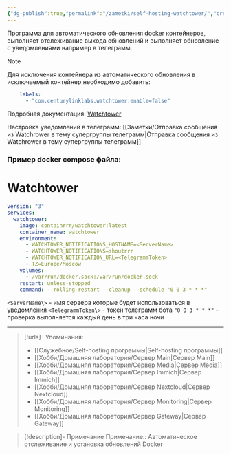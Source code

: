 ```yaml
---
{"dg-publish":true,"permalink":"/zametki/self-hosting-watchtower/","created":"2024-07-11 21:10","updated":"2024-10-09T19:53:09+03:00"}
---
```


Программа для автоматического обновления docker контейнеров, выполняет отслеживание выхода обновлений и выполняет обновление с уведомлениями например в телеграмм.

> [!note]
> Для исключения контейнера из автоматического обновления в исключаемый контейнер необходимо добавить:
> ```yaml
>     labels:
>       - "com.centurylinklabs.watchtower.enable=false"
> ```
> 


Подробная документация: [Watchtower](https://containrrr.dev/watchtower/) 

Настройка уведомлений в телеграмм: [[Заметки/Отправка сообщения из Watchrower в тему супергруппы телеграмм\|Отправка сообщения из Watchrower в тему супергруппы телеграмм]]
### Пример docker compose файла:

<div class="transclusion internal-embed is-loaded"><div class="markdown-embed">

<div class="markdown-embed-title">

# Watchtower

</div>




```yaml
version: "3"
services:
  watchtower:
    image: containrrr/watchtower:latest
    container_name: watchtower
    environment:
      - WATCHTOWER_NOTIFICATIONS_HOSTNAME=<ServerName>
      - WATCHTOWER_NOTIFICATIONS=shoutrrr
      - WATCHTOWER_NOTIFICATION_URL=<TelegrammToken>
      - TZ=Europe/Moscow
    volumes:
      - /var/run/docker.sock:/var/run/docker.sock
    restart: unless-stopped
    command: --rolling-restart --cleanup --schedule "0 0 3 * * *"
```

`<ServerName\>` - имя сервера которые будет использоваться в уведомления
`<TelegrammToken\>` - токен телеграмм бота
`"0 0 3 * * *"` - проверка выполняется каждый день в три часа ночи

</div></div>


---
> [!urls]- Упоминания:
> - [[Служебное/Self-hosting программы\|Self-hosting программы]]
> - [[Хобби/Домашняя лаборатория/Сервер Main\|Сервер Main]]
> - [[Хобби/Домашняя лаборатория/Сервер Media\|Сервер Media]]
> - [[Хобби/Домашняя лаборатория/Сервер Immich\|Сервер Immich]]
> - [[Хобби/Домашняя лаборатория/Сервер Nextcloud\|Сервер Nextcloud]]
> - [[Хобби/Домашняя лаборатория/Сервер Monitoring\|Сервер Monitoring]]
> - [[Хобби/Домашняя лаборатория/Сервер Gateway\|Сервер Gateway]]

> [!description]- Примечание
> Примечание:: Автоматическое отслеживание и установка обновлений Docker
